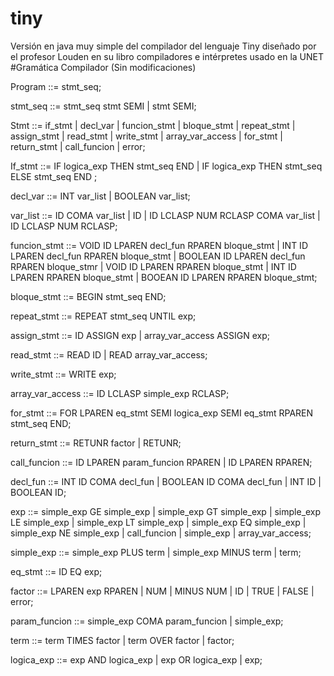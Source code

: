 # tiny
Versión en java muy simple del compilador del lenguaje Tiny diseñado por el profesor Louden en su libro compiladores e intérpretes usado en la UNET
#Gramática Compilador (Sin modificaciones)

Program	::= stmt_seq;

stmt_seq	::= stmt_seq stmt SEMI | stmt SEMI;

Stmt		::= if_stmt  | decl_var	|  funcion_stmt	| bloque_stmt	|   repeat_stmt	| assign_stmt	|    read_stmt  |   write_stmt	|  array_var_access	| for_stmt | return_stmt  | call_funcion | error;

If_stmt	::=  IF logica_exp THEN stmt_seq END	|   IF logica_exp THEN stmt_seq ELSE stmt_seq END	;

decl_var	::=   INT var_list	|  BOOLEAN var_list;

var_list	::=    ID COMA var_list	|  ID	|  ID LCLASP NUM RCLASP COMA var_list	|  ID LCLASP NUM RCLASP;

funcion_stmt	::=  VOID ID LPAREN decl_fun RPAREN bloque_stmt	|  INT ID LPAREN decl_fun RPAREN bloque_stmt	|  BOOLEAN ID LPAREN decl_fun RPAREN bloque_stmr	|  VOID ID LPAREN RPAREN bloque_stmt	| INT ID LPAREN RPAREN bloque_stmt	|  BOOEAN ID LPAREN RPAREN bloque_stmt;
 
bloque_stmt	::=  BEGIN stmt_seq END;

repeat_stmt	::=  REPEAT stmt_seq UNTIL exp;

assign_stmt		::=    ID ASSIGN exp  |   array_var_access ASSIGN exp;

read_stmt		::=    READ ID  |  READ array_var_access;

write_stmt	::=  WRITE exp;

array_var_access	::=  ID LCLASP simple_exp RCLASP;

for_stmt	::= FOR LPAREN eq_stmt SEMI logica_exp SEMI eq_stmt RPAREN stmt_seq END;

return_stmt	::= RETUNR factor	| RETUNR;

call_funcion  ::=  ID LPAREN param_funcion RPAREN	|  ID LPAREN RPAREN;

decl_fun	::= INT ID COMA decl_fun	|   BOOLEAN ID COMA decl_fun	| INT ID	|   BOOLEAN ID;

exp	::= simple_exp GE simple_exp | simple_exp GT simple_exp	| simple_exp LE simple_exp | simple_exp LT simple_exp | simple_exp EQ simple_exp	|  simple_exp NE simple_exp |  call_funcion |  simple_exp | array_var_access;

simple_exp	::=  simple_exp PLUS term  |  simple_exp MINUS term | term;

eq_stmt	::= ID EQ exp;

factor	::=  LPAREN exp RPAREN  | NUM | MINUS NUM | ID  | TRUE  | FALSE | error;

param_funcion	 ::=  simple_exp COMA param_funcion | simple_exp;

term	::= term TIMES factor | term OVER factor  | factor;

logica_exp	::= exp AND logica_exp  |  exp OR logica_exp  |  exp;

